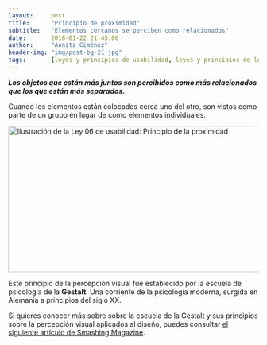 ```yaml
---
layout:     post
title:      "Principio de proximidad"
subtitle:   "Elementos cercanos se perciben como relacionados"
date:       2018-01-22 21:45:00
author:     "Aunitz Giménez"
header-img: "img/post-bg-21.jpg"
tags:       [leyes y principios de usabilidad, leyes y principios de la Gestalt]
---
```


<p><em><strong>Los objetos que están más juntos son percibidos como más relacionados que los que están más separados.</strong></em></p>

<p>Cuando los elementos están colocados cerca uno del otro, son vistos como parte de un grupo en lugar de como elementos individuales.</p>

<p><img src="{{ site.baseurl }}/img/ley-06-principio-de-la-proximidad.png" loading="lazy" alt="Ilustración de la Ley 06 de usabilidad: Principio de la proximidad" width="722" height="294"></p>

<p>Este principio de la percepción visual fue establecido por la escuela de psicología de la <strong>Gestalt</strong>. Una corriente de la psicología moderna, surgida en Alemania a principios del siglo XX.</p>

<p>Si quieres conocer más sobre sobre la escuela de la Gestalt y sus principios sobre la percepción visual aplicados al diseño, puedes consultar <a href="https://www.smashingmagazine.com/2014/03/design-principles-visual-perception-and-the-principles-of-gestalt/" target="_blank" rel="noopener noreferrer">el siguiente artículo de Smashing Magazine</a>.</p>
